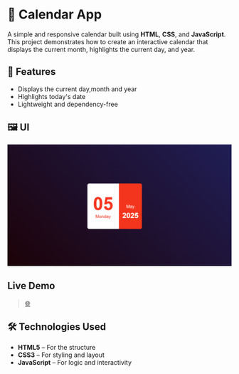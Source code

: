 # 📅 Calendar App

A simple and responsive calendar built using **HTML**, **CSS**, and **JavaScript**. This project demonstrates how to create an interactive calendar that displays the current month, highlights the current day, and year.

## 🚀 Features

- Displays the current day,month and year
- Highlights today's date
- Lightweight and dependency-free

## 🖼️ UI

![Calendar Screenshot](screenshot.png)

## Live Demo

> [🌐 ]()

## 🛠️ Technologies Used

- **HTML5** – For the structure
- **CSS3** – For styling and layout
- **JavaScript** – For logic and interactivity
